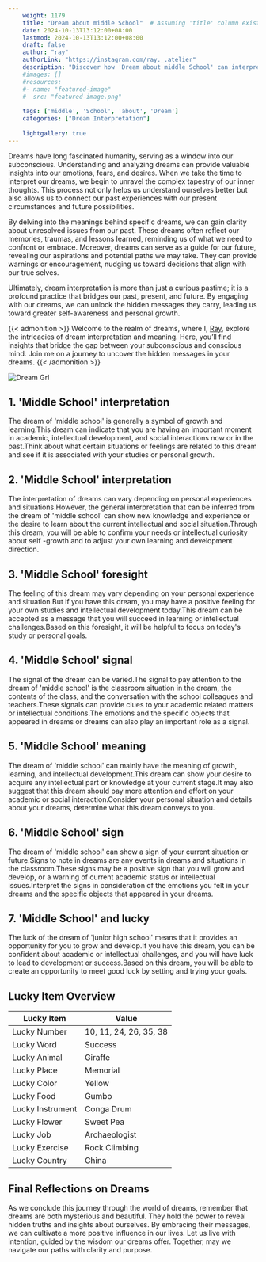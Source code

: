 ```yaml
---
    weight: 1179
    title: "Dream about middle School"  # Assuming 'title' column exists
    date: 2024-10-13T13:12:00+08:00
    lastmod: 2024-10-13T13:12:00+08:00
    draft: false
    author: "ray"
    authorLink: "https://instagram.com/ray._.atelier"
    description: "Discover how 'Dream about middle School' can interpret your future and uncover its significant meanings in your life."
    #images: []
    #resources:
    #- name: "featured-image"
    #  src: "featured-image.png"
    
    tags: ['middle', 'School', 'about', 'Dream']
    categories: ["Dream Interpretation"]
    
    lightgallery: true
---
```

    
Dreams have long fascinated humanity, serving as a window into our subconscious. Understanding and analyzing dreams can provide valuable insights into our emotions, fears, and desires. When we take the time to interpret our dreams, we begin to unravel the complex tapestry of our inner thoughts. This process not only helps us understand ourselves better but also allows us to connect our past experiences with our present circumstances and future possibilities.

By delving into the meanings behind specific dreams, we can gain clarity about unresolved issues from our past. These dreams often reflect our memories, traumas, and lessons learned, reminding us of what we need to confront or embrace. Moreover, dreams can serve as a guide for our future, revealing our aspirations and potential paths we may take. They can provide warnings or encouragement, nudging us toward decisions that align with our true selves.

Ultimately, dream interpretation is more than just a curious pastime; it is a profound practice that bridges our past, present, and future. By engaging with our dreams, we can unlock the hidden messages they carry, leading us toward greater self-awareness and personal growth.

{{< admonition >}}
Welcome to the realm of dreams, where I, [Ray](https://instagram.com/ray._.atelier), explore the intricacies of dream interpretation and meaning. Here, you’ll find insights that bridge the gap between your subconscious and conscious mind. Join me on a journey to uncover the hidden messages in your dreams.
{{< /admonition >}}

![Dream Grl](https://cdn.pixabay.com/photo/2017/11/02/03/35/gothic-2910057_1280.jpg "Dream Grl")

## 1. 'Middle School' interpretation
The dream of 'middle school' is generally a symbol of growth and learning.This dream can indicate that you are having an important moment in academic, intellectual development, and social interactions now or in the past.Think about what certain situations or feelings are related to this dream and see if it is associated with your studies or personal growth.

## 2. 'Middle School' interpretation
The interpretation of dreams can vary depending on personal experiences and situations.However, the general interpretation that can be inferred from the dream of 'middle school' can show new knowledge and experience or the desire to learn about the current intellectual and social situation.Through this dream, you will be able to confirm your needs or intellectual curiosity about self -growth and to adjust your own learning and development direction.

## 3. 'Middle School' foresight
The feeling of this dream may vary depending on your personal experience and situation.But if you have this dream, you may have a positive feeling for your own studies and intellectual development today.This dream can be accepted as a message that you will succeed in learning or intellectual challenges.Based on this foresight, it will be helpful to focus on today's study or personal goals.

## 4. 'Middle School' signal
The signal of the dream can be varied.The signal to pay attention to the dream of 'middle school' is the classroom situation in the dream, the contents of the class, and the conversation with the school colleagues and teachers.These signals can provide clues to your academic related matters or intellectual conditions.The emotions and the specific objects that appeared in dreams or dreams can also play an important role as a signal.

## 5. 'Middle School' meaning
The dream of 'middle school' can mainly have the meaning of growth, learning, and intellectual development.This dream can show your desire to acquire any intellectual part or knowledge at your current stage.It may also suggest that this dream should pay more attention and effort on your academic or social interaction.Consider your personal situation and details about your dreams, determine what this dream conveys to you.

## 6. 'Middle School' sign
The dream of 'middle school' can show a sign of your current situation or future.Signs to note in dreams are any events in dreams and situations in the classroom.These signs may be a positive sign that you will grow and develop, or a warning of current academic status or intellectual issues.Interpret the signs in consideration of the emotions you felt in your dreams and the specific objects that appeared in your dreams.

## 7. 'Middle School' and lucky
The luck of the dream of 'junior high school' means that it provides an opportunity for you to grow and develop.If you have this dream, you can be confident about academic or intellectual challenges, and you will have luck to lead to development or success.Based on this dream, you will be able to create an opportunity to meet good luck by setting and trying your goals.

## Lucky Item Overview
| Lucky Item          | Value              |
|---------------|--------------------|
| Lucky Number        | 10, 11, 24, 26, 35, 38  |
| Lucky Word          | Success |
| Lucky Animal        | Giraffe |
| Lucky Place         | Memorial     |
| Lucky Color         | Yellow     |
| Lucky Food          | Gumbo      |
| Lucky Instrument    | Conga Drum |
| Lucky Flower        | Sweet Pea    |
| Lucky Job           | Archaeologist       |
| Lucky Exercise      | Rock Climbing  |
| Lucky Country       | China    |


##  Final Reflections on Dreams

As we conclude this journey through the world of dreams, remember that dreams are both mysterious and beautiful. They hold the power to reveal hidden truths and insights about ourselves. By embracing their messages, we can cultivate a more positive influence in our lives. Let us live with intention, guided by the wisdom our dreams offer. Together, may we navigate our paths with clarity and purpose.
